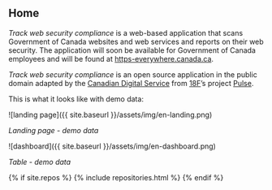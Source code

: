 ## Home

*Track web security compliance* is a web-based application that scans Government of Canada websites and web services and reports on their web security. The application will soon be available for Government of Canada employees and will be found at [https-everywhere.canada.ca](https://https-everywhere.canada.ca). 

*Track web security compliance* is an open source application in the public domain adapted by the [Canadian Digital Service](https://digital.canada.ca) from [18F](https://18f.gsa.gov/)’s project [Pulse](https://pulse.cio.gov/https/domains/).

This is what it looks like with demo data:

![landing page]({{ site.baseurl }}/assets/img/en-landing.png)

*Landing page - demo data*

![dashboard]({{ site.baseurl }}/assets/img/en-dashboard.png)

*Table - demo data*

{% if site.repos %}
  {% include repositories.html %}
{% endif %}
